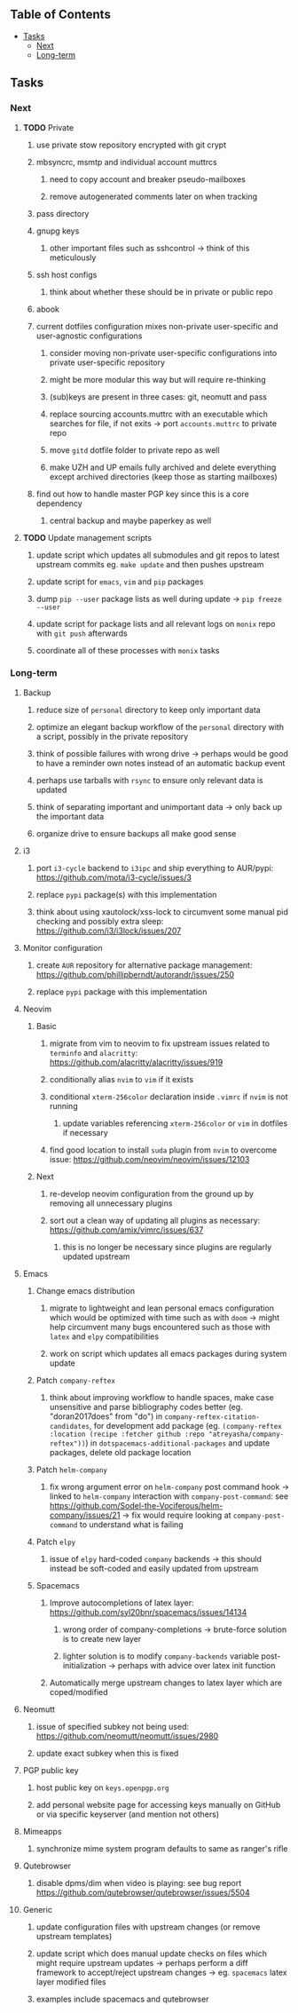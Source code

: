 ## Table of Contents
-   [Tasks](#tasks)
    -   [Next](#next)
    -   [Long-term](#long-term)

## Tasks

### Next

1.  **TODO** Private

    1.  use private stow repository encrypted with git crypt

    2.  mbsyncrc, msmtp and individual account muttrcs

        1.  need to copy account and breaker pseudo-mailboxes

        2.  remove autogenerated comments later on when tracking

    3.  pass directory

    4.  gnupg keys

        1.  other important files such as sshcontrol -\> think of this
            meticulously

    5.  ssh host configs

        1.  think about whether these should be in private or public
            repo

    6.  abook

    7.  current dotfiles configuration mixes non-private user-specific
        and user-agnostic configurations

        1.  consider moving non-private user-specific configurations
            into private user-specific repository

        2.  might be more modular this way but will require re-thinking

        3.  (sub)keys are present in three cases: git, neomutt and pass

        4.  replace sourcing accounts.muttrc with an executable which
            searches for file, if not exits -\> port `accounts.muttrc`
            to private repo

        5.  move `gitd` dotfile folder to private repo as well

        6.  make UZH and UP emails fully archived and delete everything
            except archived directories (keep those as starting
            mailboxes)

    8.  find out how to handle master PGP key since this is a core
        dependency

        1.  central backup and maybe paperkey as well

2.  **TODO** Update management scripts

    1.  update script which updates all submodules and git repos to
        latest upstream commits eg. `make update` and then pushes
        upstream

    2.  update script for `emacs`, `vim` and `pip` packages

    3.  dump `pip --user` package lists as well during update -\>
        `pip freeze --user`

    4.  update script for package lists and all relevant logs on `monix`
        repo with `git push` afterwards

    5.  coordinate all of these processes with `monix` tasks

### Long-term

1.  Backup

    1.  reduce size of `personal` directory to keep only important data

    2.  optimize an elegant backup workflow of the `personal` directory
        with a script, possibly in the private repository

    3.  think of possible failures with wrong drive -\> perhaps would be
        good to have a reminder own notes instead of an automatic backup
        event

    4.  perhaps use tarballs with `rsync` to ensure only relevant data
        is updated

    5.  think of separating important and unimportant data -\> only back
        up the important data

    6.  organize drive to ensure backups all make good sense

2.  i3

    1.  port `i3-cycle` backend to `i3ipc` and ship everything to
        AUR/pypi: <https://github.com/mota/i3-cycle/issues/3>

    2.  replace `pypi` package(s) with this implementation

    3.  think about using xautolock/xss-lock to circumvent some manual
        pid checking and possibly extra sleep:
        <https://github.com/i3/i3lock/issues/207>

3.  Monitor configuration

    1.  create `AUR` repository for alternative package management:
        <https://github.com/phillipberndt/autorandr/issues/250>

    2.  replace `pypi` package with this implementation

4.  Neovim

    1.  Basic

        1.  migrate from vim to neovim to fix upstream issues related to
            `terminfo` and `alacritty`:
            <https://github.com/alacritty/alacritty/issues/919>

        2.  conditionally alias `nvim` to `vim` if it exists

        3.  conditional `xterm-256color` declaration inside `.vimrc` if
            `nvim` is not running

            1.  update variables referencing `xterm-256color` or `vim`
                in dotfiles if necessary

        4.  find good location to install `suda` plugin from `nvim` to
            overcome issue:
            <https://github.com/neovim/neovim/issues/12103>

    2.  Next

        1.  re-develop neovim configuration from the ground up by
            removing all unnecessary plugins

        2.  sort out a clean way of updating all plugins as necessary:
            <https://github.com/amix/vimrc/issues/637>

            1.  this is no longer be necessary since plugins are
                regularly updated upstream

5.  Emacs

    1.  Change emacs distribution

        1.  migrate to lightweight and lean personal emacs configuration
            which would be optimized with time such as with `doom` -\>
            might help circumvent many bugs encountered such as those
            with `latex` and `elpy` compatibilities

        2.  work on script which updates all emacs packages during
            system update

    2.  Patch `company-reftex`

        1.  think about improving workflow to handle spaces, make case
            unsensitive and parse bibliography codes better (eg.
            \"doran2017does\" from \"do\") in
            `company-reftex-citation-candidates`, for development add
            package (eg.
            `(company-reftex :location (recipe :fetcher github :repo "atreyasha/company-reftex"))`)
            in `dotspacemacs-additional-packages` and update packages,
            delete old package location

    3.  Patch `helm-company`

        1.  fix wrong argument error on `helm-company` post command hook
            -\> linked to `helm-company` interaction with
            `company-post-command`: see
            <https://github.com/Sodel-the-Vociferous/helm-company/issues/21>
            -\> fix would require looking at `company-post-command` to
            understand what is failing

    4.  Patch `elpy`

        1.  issue of `elpy` hard-coded `company` backends -\> this
            should instead be soft-coded and easily updated from
            upstream

    5.  Spacemacs

        1.  Improve autocompletions of latex layer:
            <https://github.com/syl20bnr/spacemacs/issues/14134>

            1.  wrong order of company-completions -\> brute-force
                solution is to create new layer

            2.  lighter solution is to modify `company-backends`
                variable post-initialization -\> perhaps with advice
                over latex init function

        2.  Automatically merge upstream changes to latex layer which
            are coped/modified

6.  Neomutt

    1.  issue of specified subkey not being used:
        <https://github.com/neomutt/neomutt/issues/2980>

    2.  update exact subkey when this is fixed

7.  PGP public key

    1.  host public key on `keys.openpgp.org`

    2.  add personal website page for accessing keys manually on GitHub
        or via specific keyserver (and mention not others)

8.  Mimeapps

    1.  synchronize mime system program defaults to same as ranger\'s
        rifle

9.  Qutebrowser

    1.  disable dpms/dim when video is playing: see bug report
        <https://github.com/qutebrowser/qutebrowser/issues/5504>

10. Generic

    1.  update configuration files with upstream changes (or remove
        upstream templates)

    2.  update script which does manual update checks on files which
        might require upstream updates -\> perhaps perform a diff
        framework to accept/reject upstream changes -\> eg. `spacemacs`
        latex layer modified files

    3.  examples include spacemacs and qutebrowser
